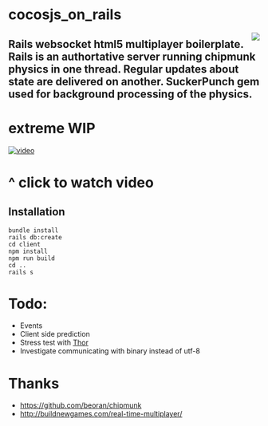 # cocosjs_on_rails

<img align="right" src="http://i.imgur.com/KA3OaVG.png" />

## Rails websocket html5 multiplayer boilerplate. Rails is an authortative server running chipmunk physics in one thread. Regular updates about state are delivered on another. SuckerPunch gem used for background processing of the physics.

# extreme WIP

[![video][2]][1]

  [1]: https://drive.google.com/file/d/0B30Vmzi9uv6keXFfTC11aHBtS2s/view?usp=sharing
  [2]: http://i.imgur.com/jcXdik2.jpg (hover text)

# ^ click to watch video

## Installation
```
bundle install
rails db:create
cd client
npm install
npm run build
cd ..
rails s
```

# Todo:
* Events
* Client side prediction
* Stress test with [Thor](https://github.com/observing/thor)
* Investigate communicating with binary instead of utf-8

# Thanks
* https://github.com/beoran/chipmunk
* http://buildnewgames.com/real-time-multiplayer/
